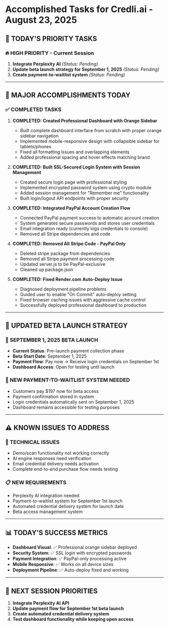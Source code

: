 # Accomplished Tasks for Credli.ai - August 23, 2025

## 🎯 TODAY'S PRIORITY TASKS

### 🔥 HIGH PRIORITY - Current Session
1. **Integrate Perplexity AI** *(Status: Pending)*
2. **Update beta launch strategy for September 1, 2025** *(Status: Pending)*
3. **Create payment-to-waitlist system** *(Status: Pending)*

---

## 🎉 MAJOR ACCOMPLISHMENTS TODAY

### ✅ COMPLETED TASKS

1. **COMPLETED: Created Professional Dashboard with Orange Sidebar**
   - Built complete dashboard interface from scratch with proper orange sidebar navigation
   - Implemented mobile-responsive design with collapsible sidebar for tablets/phones
   - Fixed all formatting issues and overlapping elements
   - Added professional spacing and hover effects matching brand

2. **COMPLETED: Built SSL-Secured Login System with Session Management**  
   - Created secure login page with professional styling
   - Implemented encrypted password system using crypto module
   - Added session management for "Remember me" functionality
   - Built login/logout API endpoints with proper security

3. **COMPLETED: Integrated PayPal Account Creation Flow**
   - Connected PayPal payment success to automatic account creation
   - System generates secure passwords and stores user credentials
   - Email integration ready (currently logs credentials to console)
   - Removed all Stripe dependencies and code

4. **COMPLETED: Removed All Stripe Code - PayPal Only**
   - Deleted stripe package from dependencies
   - Removed all Stripe payment processing code
   - Updated server.js to be PayPal-exclusive
   - Cleaned up package.json

5. **COMPLETED: Fixed Render.com Auto-Deploy Issue**
   - Diagnosed deployment pipeline problems
   - Guided user to enable "On Commit" auto-deploy setting
   - Fixed browser caching issues with aggressive cache control
   - Successfully deployed professional dashboard to production

---

## 🚀 UPDATED BETA LAUNCH STRATEGY

### 📅 SEPTEMBER 1, 2025 BETA LAUNCH
- **Current Status**: Pre-launch payment collection phase
- **Beta Start Date**: September 1, 2025
- **Payment Flow**: Pay now → Receive login credentials on September 1st
- **Dashboard Access**: Open for testing until launch

### 🔄 NEW PAYMENT-TO-WAITLIST SYSTEM NEEDED
- Customers pay $197 now for beta access
- Payment confirmation stored in system
- Login credentials automatically sent on September 1, 2025
- Dashboard remains accessible for testing purposes

---

## ⚠️ KNOWN ISSUES TO ADDRESS

### 🔧 TECHNICAL ISSUES
- Demo/scan functionality not working correctly
- AI engine responses need verification
- Email credential delivery needs activation
- Complete end-to-end purchase flow needs testing

### 📋 NEW REQUIREMENTS
- Perplexity AI integration needed
- Payment-to-waitlist system for September 1st launch
- Automated credential delivery system for launch date
- Beta access management system

---

## 📊 TODAY'S SUCCESS METRICS
- **Dashboard Visual**: ✅ Professional orange sidebar deployed
- **Security System**: ✅ SSL login with encrypted passwords
- **Payment Integration**: ✅ PayPal-only processing active  
- **Mobile Responsive**: ✅ Works on all device sizes
- **Deployment Pipeline**: ✅ Auto-deploy fixed and working

---

## 🎯 NEXT SESSION PRIORITIES
1. **Integrate Perplexity AI API**
2. **Update payment flow for September 1st beta launch**
3. **Create automated credential delivery system**
4. **Test dashboard functionality while keeping open access**